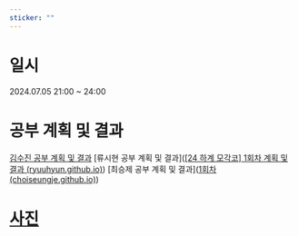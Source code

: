 ```yaml
---
sticker: ""
---
```

# 일시
2024.07.05 21:00 ~ 24:00

# 공부 계획 및 결과

[김수진 공부 계획 및 결과](https://wldwlddl.github.io/%EB%AA%A8%EA%B0%81%EC%BD%94-1%ED%9A%8C%EC%B0%A8-%EA%B0%9C%EC%9D%B8-%EB%AA%A9%ED%91%9C-%EB%B0%8F-%EA%B3%B5%EB%B6%80-%EA%B2%B0%EA%B3%BC.html)
[류시현 공부 계획 및 결과]([[24 하계 모각코] 1회차 계획 및 결과 (ryuuhyun.github.io)](https://ryuuhyun.github.io/[24-%ED%95%98%EA%B3%84-%EB%AA%A8%EA%B0%81%EC%BD%94]-1%ED%9A%8C%EC%B0%A8-%EA%B3%84%ED%9A%8D-%EB%B0%8F-%EA%B2%B0%EA%B3%BC.html))
[최승제 공부 계획 및 결과]([1회차 (choiseungje.github.io)](https://choiseungje.github.io/choiseungje-%EA%B0%9C%EC%9D%B8/1%ED%9A%8C%EC%B0%A8.html))

# [사진](https://cdn.discordapp.com/attachments/1258740781775065111/1258786194246996038/image.png?ex=668b49bf&is=6689f83f&hm=6eb2b31198d8c9c2968c129805d62f874c1ef900f99c128882d9e0c77e3011b3&)
